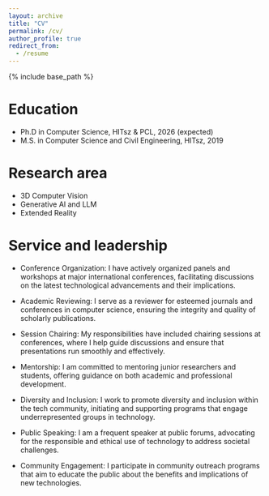 ```yaml
---
layout: archive
title: "CV"
permalink: /cv/
author_profile: true
redirect_from:
  - /resume
---
```


{% include base_path %}

Education
======
* Ph.D in Computer Science, HITsz & PCL, 2026 (expected)
* M.S. in Computer Science and Civil Engineering, HITsz, 2019
  
Research area
======
* 3D Computer Vision
* Generative AI and LLM
* Extended Reality
  
  
Service and leadership
======
* Conference Organization: I have actively organized panels and workshops at major international conferences, facilitating discussions on the latest technological advancements and their implications.

* Academic Reviewing: I serve as a reviewer for esteemed journals and conferences in computer science, ensuring the integrity and quality of scholarly publications.

* Session Chairing: My responsibilities have included chairing sessions at conferences, where I help guide discussions and ensure that presentations run smoothly and effectively.

* Mentorship: I am committed to mentoring junior researchers and students, offering guidance on both academic and professional development.

* Diversity and Inclusion: I work to promote diversity and inclusion within the tech community, initiating and supporting programs that engage underrepresented groups in technology.

* Public Speaking: I am a frequent speaker at public forums, advocating for the responsible and ethical use of technology to address societal challenges.

* Community Engagement: I participate in community outreach programs that aim to educate the public about the benefits and implications of new technologies.
